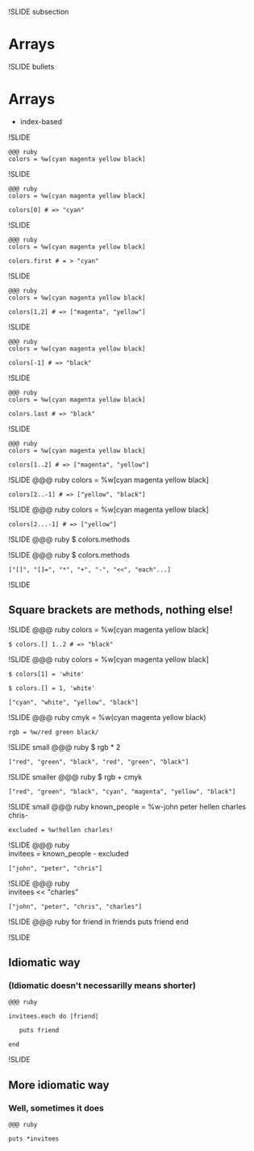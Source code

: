 !SLIDE subsection

# Arrays

!SLIDE bullets

# Arrays

*  index-based


!SLIDE

    @@@ ruby
    colors = %w[cyan magenta yellow black]
        
!SLIDE

    @@@ ruby
    colors = %w[cyan magenta yellow black]

    colors[0] # => "cyan"

!SLIDE

    @@@ ruby
    colors = %w[cyan magenta yellow black]

    colors.first # = > "cyan"
        
!SLIDE

    @@@ ruby
    colors = %w[cyan magenta yellow black]

    colors[1,2] # => ["magenta", "yellow"]

!SLIDE

    @@@ ruby
    colors = %w[cyan magenta yellow black]

    colors[-1] # => "black"

!SLIDE

    @@@ ruby
    colors = %w[cyan magenta yellow black]

    colors.last # => "black"

!SLIDE

    @@@ ruby    
    colors = %w[cyan magenta yellow black]

    colors[1..2] # => ["magenta", "yellow"]

!SLIDE
    @@@ ruby
    colors = %w[cyan magenta yellow black]

    colors[2..-1] # => ["yellow", "black"]

!SLIDE
    @@@ ruby
    colors = %w[cyan magenta yellow black]

    colors[2...-1] # => ["yellow"]

!SLIDE
    @@@ ruby
    $ colors.methods

!SLIDE
    @@@ ruby
    $ colors.methods
    
    ["[]", "[]=", "*", "+", "-", "<<", "each"...]

!SLIDE

## Square brackets are methods, nothing else!

!SLIDE
    @@@ ruby
    colors = %w[cyan magenta yellow black]
    
    $ colors.[] 1..2 # => "black"

!SLIDE
    @@@ ruby
    colors = %w[cyan magenta yellow black]

    $ colors[1] = 'white'
    
    $ colors.[] = 1, 'white'
    
    ["cyan", "white", "yellow", "black"]

!SLIDE
    @@@ ruby
    cmyk = %w(cyan magenta yellow black)
    
    rgb = %w/red green black/

!SLIDE small
    @@@ ruby
    $ rgb * 2
    
    ["red", "green", "black", "red", "green", "black"]

!SLIDE smaller
    @@@ ruby
    $ rgb + cmyk
    
    ["red", "green", "black", "cyan", "magenta", "yellow", "black"]

!SLIDE small
    @@@ ruby
    known_people = %w-john peter hellen charles chris-
    
    excluded = %w!hellen charles!

!SLIDE
    @@@ ruby    
    invitees = known_people - excluded
    
    ["john", "peter", "chris"]

!SLIDE
    @@@ ruby    
    invitees << "charles"

    ["john", "peter", "chris", "charles"]

!SLIDE
    @@@ ruby
    for friend in friends
      puts friend
    end

!SLIDE

## Idiomatic way
### (Idiomatic doesn't necessarilly means shorter)
    @@@ ruby
    
    invitees.each do |friend|
      
       puts friend

    end
    
!SLIDE

## More idiomatic way
### Well, sometimes it does
    @@@ ruby

    puts *invitees